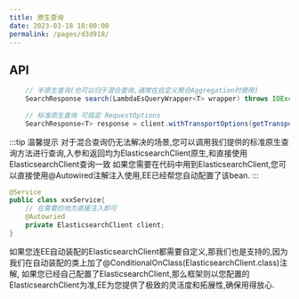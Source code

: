 ```yaml
---
title: 原生查询
date: 2023-03-18 10:00:00
permalink: /pages/d3d918/
---
```

## API
```java
	// 半原生查询(也可以归于混合查询,通常在自定义聚合Aggregation时使用)
    SearchResponse search(LambdaEsQueryWrapper<T> wrapper) throws IOException;
	
	// 标准原生查询 可指定 RequestOptions
    SearchResponse<T> response = client.withTransportOptions(getTransportOptions()).search(searchRequest, entityClass);

```

:::tip 温馨提示
对于混合查询仍无法解决的场景,您可以调用我们提供的标准原生查询方法进行查询,入参和返回均为ElasticsearchClient原生,和直接使用ElasticsearchClient查询一致
如果您需要在代码中用到ElasticsearchClient,您可以直接使用@Autowired注解注入使用,EE已经帮您自动配置了该bean.
:::


```java
@Service
public class xxxService{
    // 在需要的地方直接注入即可
    @Autowried
    private ElasticsearchClient client;
}
```

如果您连EE自动装配的ElasticsearchClient都需要自定义,那我们也是支持的,因为我们在自动装配的类上加了@ConditionalOnClass(ElasticsearchClient.class)注解,
如果您已经自己配置了ElasticsearchClient,那么框架则以您配置的ElasticsearchClient为准,EE为您提供了极致的灵活度和拓展性,确保用得放心.



